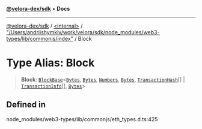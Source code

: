 [**@velora-dex/sdk**](../../../../README.md) • **Docs**

***

[@velora-dex/sdk](../../../../globals.md) / [\<internal\>](../../../README.md) / ["/Users/andriishymkiv/work/velora/sdk/node\_modules/web3-types/lib/commonjs/index"](../README.md) / Block

# Type Alias: Block

> **Block**: [`BlockBase`](../interfaces/BlockBase.md)\<[`Bytes`](../../../type-aliases/Bytes.md), [`Bytes`](../../../type-aliases/Bytes.md), [`Numbers`](../../../type-aliases/Numbers.md), [`Bytes`](../../../type-aliases/Bytes.md), [`TransactionHash`](TransactionHash.md)[] \| [`TransactionInfo`](../interfaces/TransactionInfo.md)[], [`Bytes`](../../../type-aliases/Bytes.md)\>

## Defined in

node\_modules/web3-types/lib/commonjs/eth\_types.d.ts:425
